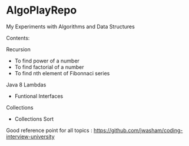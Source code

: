 # AlgoPlayRepo

My Experiments with Algorithms and Data Structures

Contents:

Recursion
- To find power of a number
- To find factorial of a number
- To find nth element of Fibonnaci series
  
Java 8 Lambdas
- Funtional Interfaces

Collections
- Collections Sort




Good reference point for all topics : https://github.com/jwasham/coding-interview-university
